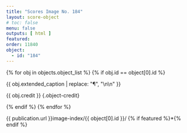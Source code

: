 ```yaml
---
title: "Scores Image No. 184"
layout: score-object
# toc: false
menu: false
outputs: [ html ]
featured: 
order: 11840
object:
  - id: "184"
---
```


{% for obj in objects.object_list %}
{% if obj.id == object[0].id %}

{{ obj.extended_caption | replace: "¶", "\n\n" }}

{{ obj.credit }} {.object-credit}

{% endif %}
{% endfor %}

<div class="object-credit object-url is-print-only">

{{ publication.url }}image-index/{{ object[0].id }}/ {% if featured %}*{% endif %}

</div>
